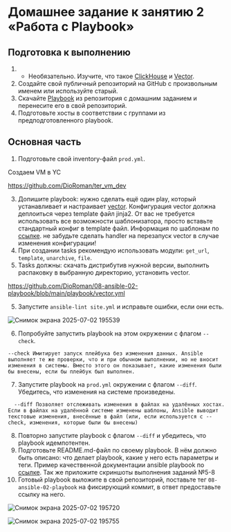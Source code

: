 # Домашнее задание к занятию 2 «Работа с Playbook»

## Подготовка к выполнению

1. * Необязательно. Изучите, что такое [ClickHouse](https://www.youtube.com/watch?v=fjTNS2zkeBs) и [Vector](https://www.youtube.com/watch?v=CgEhyffisLY).
2. Создайте свой публичный репозиторий на GitHub с произвольным именем или используйте старый.
3. Скачайте [Playbook](./playbook/) из репозитория с домашним заданием и перенесите его в свой репозиторий.
4. Подготовьте хосты в соответствии с группами из предподготовленного playbook.

## Основная часть

1. Подготовьте свой inventory-файл `prod.yml`.

Создаем VM в YC

  https://github.com/DioRoman/ter_vm_dev

3. Допишите playbook: нужно сделать ещё один play, который устанавливает и настраивает [vector](https://vector.dev). Конфигурация vector должна деплоиться через template файл jinja2. От вас не требуется использовать все возможности шаблонизатора, просто вставьте стандартный конфиг в template файл. Информация по шаблонам по [ссылке](https://www.dmosk.ru/instruktions.php?object=ansible-nginx-install). не забудьте сделать handler на перезапуск vector в случае изменения конфигурации!
4. При создании tasks рекомендую использовать модули: `get_url`, `template`, `unarchive`, `file`.
5. Tasks должны: скачать дистрибутив нужной версии, выполнить распаковку в выбранную директорию, установить vector.

  https://github.com/DioRoman/08-ansible-02-playbook/blob/main/playbook/vector.yml
  
5. Запустите `ansible-lint site.yml` и исправьте ошибки, если они есть.

![Снимок экрана 2025-07-02 195539](https://github.com/user-attachments/assets/f2c8f0f7-ab4e-4b37-b7e3-ea414531a5f0)

6. Попробуйте запустить playbook на этом окружении с флагом `--check`.

`--check
Имитирует запуск плейбука без изменения данных. Ansible выполняет те же проверки, что и при обычном выполнении, но не вносит изменения в системы. Вместо этого он показывает, какие изменения были бы внесены, если бы плейбук был выполнен. `

7. Запустите playbook на `prod.yml` окружении с флагом `--diff`. Убедитесь, что изменения на системе произведены.

`  --diff
Позволяет отслеживать изменения в файлах на удалённых хостах. Если в файлах на удалённой системе изменены шаблоны, Ansible выводит текстовые изменения, внесённые в файл (или, если используется с --check, изменения, которые были бы внесены)`

8. Повторно запустите playbook с флагом `--diff` и убедитесь, что playbook идемпотентен.
9. Подготовьте README.md-файл по своему playbook. В нём должно быть описано: что делает playbook, какие у него есть параметры и теги. Пример качественной документации ansible playbook по [ссылке](https://github.com/opensearch-project/ansible-playbook). Так же приложите скриншоты выполнения заданий №5-8
10. Готовый playbook выложите в свой репозиторий, поставьте тег `08-ansible-02-playbook` на фиксирующий коммит, в ответ предоставьте ссылку на него.

![Снимок экрана 2025-07-02 195720](https://github.com/user-attachments/assets/958d492f-10cd-42ce-84f6-5ac6b1b96811)

![Снимок экрана 2025-07-02 195755](https://github.com/user-attachments/assets/2f3269c7-6f50-4d2d-8cc4-ffabad66a3af)


